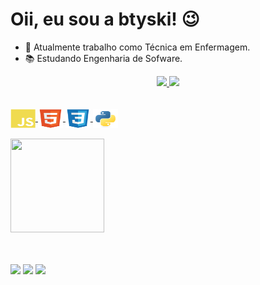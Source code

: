 # Oii, eu sou a btyski!  😉
-  💼 Atualmente trabalho como Técnica em Enfermagem.
-  📚 Estudando Engenharia de Sofware.


<div align="center">
  <a href="https://github.com/belltyski">
  <img height="180em" src="https://github-readme-stats.vercel.app/api?username=btyski&show_icons=true&theme=dark&include_all_commits=true&count_private=true"/>
  <img height="180em" src="https://github-readme-stats.vercel.app/api/top-langs/?username=btyski&layout=compact&langs_count=7&theme=dark"/>
 </div>

<div><br><br>
  <img align="center" alt="Bell-Js" height="30" width="40" src="https://raw.githubusercontent.com/devicons/devicon/master/icons/javascript/javascript-plain.svg">
  <img align="center" alt="Bell-HTML" height="30" width="40" src="https://raw.githubusercontent.com/devicons/devicon/master/icons/html5/html5-original.svg">
  <img align="center" alt="Bell-CSS" height="30" width="40" src="https://raw.githubusercontent.com/devicons/devicon/master/icons/css3/css3-original.svg">
  <img align="center" alt="Bell-Python" height="30" width="40" src="https://raw.githubusercontent.com/devicons/devicon/master/icons/python/python-original.svg">
  <br><br>
  <a href="https://picasion.com/"><img src="https://i.picasion.com/pic92/d50237bbdd849f060084c3f0379459c5.gif" width="150" height="150" border="0" aling="left">
</div>
 
<div><br><br>

  <a href="https://instagram.com/btyski" target="_blank"><img src="https://img.shields.io/badge/-Instagram-%23E4405F?style=for-the-badge&logo=instagram&logoColor=white" target="_blank"></a>
  <a href = "mailto:isabeltyski@gmail.com"><img src="https://img.shields.io/badge/-Gmail-%23333?style=for-the-badge&logo=gmail&logoColor=white" target="_blank"></a>
  <a href="https://www.linkedin.com/in/isabel-t-4a74a112a" target="_blank"><img src="https://img.shields.io/badge/-LinkedIn-%230077B5?style=for-the-badge&logo=linkedin&logoColor=white" target="_blank"></a> 
 
 
</div>
